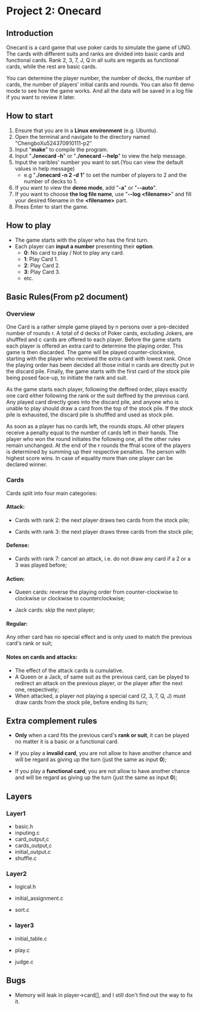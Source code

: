 # Project 2: Onecard

## Introduction

Onecard is a card game that use poker cards to simulate the game of UNO. The cards with different suits and ranks are divided into basic cards and functional cards. Rank 2, 3, 7, J, Q in all suits are regards as functional cards, while the rest are basic cards.

You can determine the player number, the number of decks, the number of cards, the number of players' initial cards and rounds. You can also fit demo mode to see how the game works. And all the data will be saved in a log file if you want to review it later.

## How to start

1. Ensure that you are in a **Linux environment** (e.g. Ubuntu).
2. Open the terminal and navigate to the directory named            "ChengboXu524370910111-p2"
3. Input "**make**" to compile the program.
4. Input "**./onecard -h**" or "**./onecard --help**" to view the help message.
5. Input the varibles' number you want to set.(You can view the default values in help message)
   - e.g   "**./onecard -n 2 -d 1**" to set the number of players to 2 and the number of decks to 1.
6. If you want to view the **demo mode**, add "**-a**" or "**--auto**".
7. If you want to choose **the log file name**, use "**--log \<filename\>**" and fill your desired filename in the **\<filename\>** part.
8. Press Enter to start the game.

## How to play
- The game starts with the player who has the first turn.
- Each player can **input a number** presenting their **option**.
  - **0**: No card to play / Not to play any card.
  - **1**: Play Card 1.
  - **2**: Play Card 2.
  - **3**: Play Card 3.
  - etc.

 ## Basic Rules(From p2 document)
### Overview
One Card is a rather simple game played by n persons over a pre-decided number of rounds r. A total of d decks of Poker cards, excluding Jokers, are shufffed and c cards are offered to each player. Before the game starts each player is offered an extra card to determine the playing order. This game is then discarded. The game will be played counter-clockwise, starting with the player who received the extra card with lowest rank. Once the playing order has been decided all those initial n cards are directly put in the discard pile. Finally, the game starts with the first card of the stock pile being posed face-up, to initiate the rank and suit.

As the game starts each player, following the deffned order, plays exactly one card either following the rank or the suit deffned by the previous card. Any played card directly goes into the discard pile, and anyone who is unable to play should draw a card from the top of the stock pile. If the stock pile is exhausted, the discard pile is shufffed and used as stock pile.

As soon as a player has no cards left, the rounds stops. All other players receive a penalty equal to the number of cards left in their hands. The player who won the round initiates the following one, all the other rules remain unchanged. At the end of the r rounds the ffnal score of the players is determined by summing up their respective penalties. The person with highest score wins. In case of equality more than one player can be declared winner.

### Cards
Cards split into four main categories:

#### Attack:
- Cards with rank 2: the next player draws two cards from the stock pile;

- Cards with rank 3: the next player draws three cards from the stock pile;

#### Defense:
- Cards with rank 7: cancel an attack, i.e. do not draw any card if a 2 or a 3 was played before;
#### Action:
- Queen cards: reverse the playing order from counter-clockwise to clockwise or clockwise to counterclockwise;

- Jack cards: skip the next player;

#### Regular:
Any other card has no special effect and is only used to match the previous card's rank or suit;

#### Notes on cards and attacks:
- The effect of the attack cards is cumulative.
- A Queen or a Jack, of same suit as the previous card, can be played to redirect an attack on the previous player, or the player after the next one, respectively;
- When attacked, a player not playing a special card (2, 3, 7, Q, J) must draw cards from the stock pile, before ending its turn;

## Extra complement rules

- **Only** when a card fits the previous card's **rank or suit**, it can be played no matter it is a basic or a functional card.

- If you play a **invalid card**, you are not allow to have another chance and will be regard as giving up the turn (just the same as input **0**);

- If you play a **functional card**, you are not allow to have another chance and will be regard as giving up the turn (just the same as input **0**);                                                                       

## Layers

### Layer1
- basic.h
- inputing.c
- card_output,c
- cards_output,c
- initial_output.c
- shuffle.c
  
### Layer2
- logical.h
- initial_assignment.c
- sort.c
  
- ### layer3
- initial_table.c
- play.c
- judge.c

## Bugs
- Memory will leak in player->card[], and I still don't find out the way to fix it.                                      